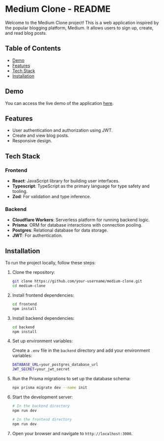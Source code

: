 # Medium Clone - README

Welcome to the Medium Clone project! This is a web application inspired by the popular blogging platform, Medium. It allows users to sign up, create, and read blog posts.

## Table of Contents

- [Demo](#demo)
- [Features](#features)
- [Tech Stack](#tech-stack)
- [Installation](#installation)

## Demo

You can access the live demo of the application [here](https://medium-clone-seven-chi.vercel.app/signup).

## Features

- User authentication and authorization using JWT.
- Create and view blog posts.
- Responsive design.

## Tech Stack

### Frontend

- **React**: JavaScript library for building user interfaces.
- **Typescript**: TypeScript as the primary language for type safety and tooling.
- **Zod**: For validation and type inference.

### Backend

- **Cloudflare Workers**: Serverless platform for running backend logic.
- **Prisma**: ORM for database interactions with connection pooling.
- **Postgres**: Relational database for data storage.
- **JWT**: For authentication.

## Installation

To run the project locally, follow these steps:

1. Clone the repository:

    ```sh
    git clone https://github.com/your-username/medium-clone.git
    cd medium-clone
    ```

2. Install frontend dependencies:

    ```sh
    cd frontend
    npm install
    ```

3. Install backend dependencies:

    ```sh
    cd backend
    npm install
    ```

4. Set up environment variables:

    Create a `.env` file in the `backend` directory and add your environment variables:

    ```sh
    DATABASE_URL=your_postgres_database_url
    JWT_SECRET=your_jwt_secret
    ```

5. Run the Prisma migrations to set up the database schema:

    ```sh
    npx prisma migrate dev --name init
    ```

6. Start the development server:

    ```sh
    # In the backend directory
    npm run dev

    # In the frontend directory
    npm run dev
    ```

7. Open your browser and navigate to `http://localhost:3000`.

